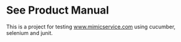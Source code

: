 # See Product Manual

This is a project for testing www.mimicservice.com using cucumber, selenium and junit.
